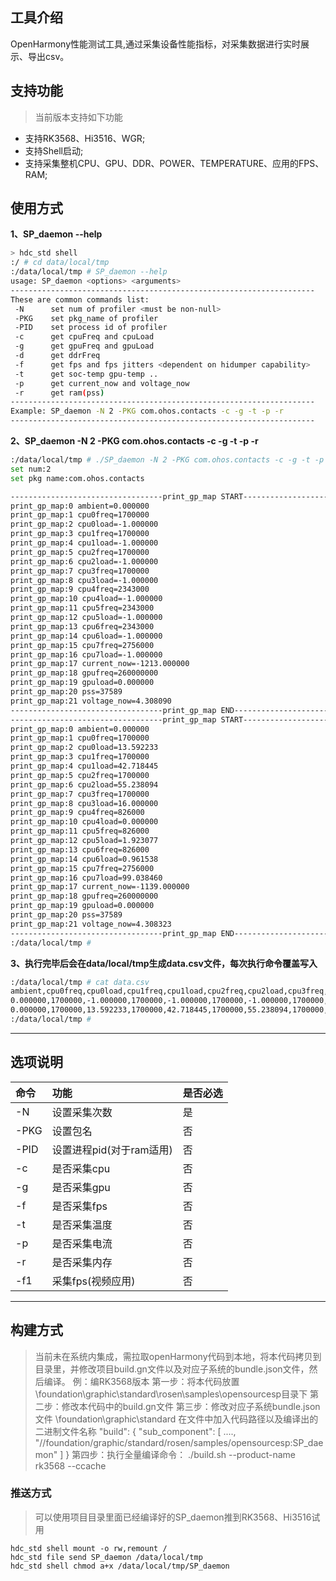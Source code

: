 ## 工具介绍

OpenHarmony性能测试工具,通过采集设备性能指标，对采集数据进行实时展示、导出csv。

## 支持功能

> 当前版本支持如下功能

- 支持RK3568、Hi3516、WGR;
- 支持Shell启动;
- 支持采集整机CPU、GPU、DDR、POWER、TEMPERATURE、应用的FPS、RAM;

## 使用方式

**1、SP_daemon --help**
```bash
> hdc_std shell
:/ # cd data/local/tmp
:/data/local/tmp # SP_daemon --help
usage: SP_daemon <options> <arguments>
--------------------------------------------------------------------
These are common commands list:
 -N      set num of profiler <must be non-null>
 -PKG    set pkg_name of profiler
 -PID    set process id of profiler
 -c      get cpuFreq and cpuLoad
 -g      get gpuFreq and gpuLoad
 -d      get ddrFreq
 -f      get fps and fps jitters <dependent on hidumper capability>
 -t      get soc-temp gpu-temp ..
 -p      get current_now and voltage_now
 -r      get ram(pss)
--------------------------------------------------------------------
Example: SP_daemon -N 2 -PKG com.ohos.contacts -c -g -t -p -r
--------------------------------------------------------------------
```
**2、SP_daemon -N 2 -PKG com.ohos.contacts -c -g -t -p -r**
```bash
:/data/local/tmp # ./SP_daemon -N 2 -PKG com.ohos.contacts -c -g -t -p -r
set num:2
set pkg name:com.ohos.contacts

----------------------------------print_gp_map START------------------------------------
print_gp_map:0 ambient=0.000000
print_gp_map:1 cpu0freq=1700000
print_gp_map:2 cpu0load=-1.000000
print_gp_map:3 cpu1freq=1700000
print_gp_map:4 cpu1load=-1.000000
print_gp_map:5 cpu2freq=1700000
print_gp_map:6 cpu2load=-1.000000
print_gp_map:7 cpu3freq=1700000
print_gp_map:8 cpu3load=-1.000000
print_gp_map:9 cpu4freq=2343000
print_gp_map:10 cpu4load=-1.000000
print_gp_map:11 cpu5freq=2343000
print_gp_map:12 cpu5load=-1.000000
print_gp_map:13 cpu6freq=2343000
print_gp_map:14 cpu6load=-1.000000
print_gp_map:15 cpu7freq=2756000
print_gp_map:16 cpu7load=-1.000000
print_gp_map:17 current_now=-1213.000000
print_gp_map:18 gpufreq=260000000
print_gp_map:19 gpuload=0.000000
print_gp_map:20 pss=37589
print_gp_map:21 voltage_now=4.308090
----------------------------------print_gp_map END--------------------------------------
----------------------------------print_gp_map START------------------------------------
print_gp_map:0 ambient=0.000000
print_gp_map:1 cpu0freq=1700000
print_gp_map:2 cpu0load=13.592233
print_gp_map:3 cpu1freq=1700000
print_gp_map:4 cpu1load=42.718445
print_gp_map:5 cpu2freq=1700000
print_gp_map:6 cpu2load=55.238094
print_gp_map:7 cpu3freq=1700000
print_gp_map:8 cpu3load=16.000000
print_gp_map:9 cpu4freq=826000
print_gp_map:10 cpu4load=0.000000
print_gp_map:11 cpu5freq=826000
print_gp_map:12 cpu5load=1.923077
print_gp_map:13 cpu6freq=826000
print_gp_map:14 cpu6load=0.961538
print_gp_map:15 cpu7freq=2756000
print_gp_map:16 cpu7load=99.038460
print_gp_map:17 current_now=-1139.000000
print_gp_map:18 gpufreq=260000000
print_gp_map:19 gpuload=0.000000
print_gp_map:20 pss=37589
print_gp_map:21 voltage_now=4.308323
----------------------------------print_gp_map END--------------------------------------
:/data/local/tmp #
```
**3、执行完毕后会在data/local/tmp生成data.csv文件，每次执行命令覆盖写入**
```bash
:/data/local/tmp # cat data.csv
ambient,cpu0freq,cpu0load,cpu1freq,cpu1load,cpu2freq,cpu2load,cpu3freq,cpu3load,cpu4freq,cpu4load,cpu5freq,cpu5load,cpu6freq,cpu6load,cpu7freq,cpu7load,current_now,gpufreq,gpuload,pss,voltage_now
0.000000,1700000,-1.000000,1700000,-1.000000,1700000,-1.000000,1700000,-1.000000,2343000,-1.000000,2343000,-1.000000,2343000,-1.000000,2756000,-1.000000,-1213.000000,260000000,0.000000,37589,4.308090
0.000000,1700000,13.592233,1700000,42.718445,1700000,55.238094,1700000,16.000000,826000,0.000000,826000,1.923077,826000,0.961538,2756000,99.038460,-1139.000000,260000000,0.000000,37589,4.308323
:/data/local/tmp #
```
---

## 选项说明

| 命令   | 功能                   |是否必选|
| :-----| :--------------------- |:-----|
| -N    | 设置采集次数             |是|
| -PKG  | 设置包名                | 否|
| -PID  | 设置进程pid(对于ram适用) |否|
| -c    | 是否采集cpu             | 否|
| -g    | 是否采集gpu             |否|
| -f    | 是否采集fps             |否|
| -t    | 是否采集温度             |否|
| -p    | 是否采集电流             |否|
| -r    | 是否采集内存             |否|
| -f1   | 采集fps(视频应用)        |否|

---
## 构建方式
> 当前未在系统内集成，需拉取openHarmony代码到本地，将本代码拷贝到目录里，并修改项目build.gn文件以及对应子系统的bundle.json文件，然后编译。
> 例：编RK3568版本
第一步：将本代码放置\foundation\graphic\standard\rosen\samples\opensourcesp目录下
第二步：修改本代码中的build.gn文件
第三步：修改对应子系统bundle.json文件  \foundation\graphic\standard
在文件中加入代码路径以及编译出的二进制文件名称
"build": {
    "sub_component": [
        ....,
        "//foundation/graphic/standard/rosen/samples/opensourcesp:SP_daemon"
    ]
}
第四步：执行全量编译命令： ./build.sh --product-name rk3568 --ccache 

### 推送方式

> 可以使用项目目录里面已经编译好的SP_daemon推到RK3568、Hi3516试用<br>
```shell
hdc_std shell mount -o rw,remount /
hdc_std file send SP_daemon /data/local/tmp
hdc_std shell chmod a+x /data/local/tmp/SP_daemon
```